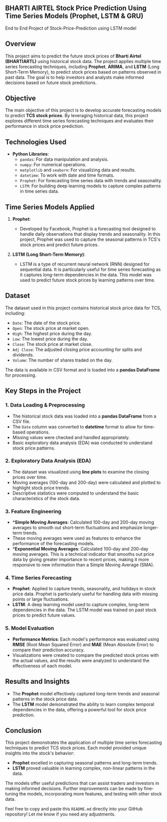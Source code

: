 ## BHARTI AIRTEL Stock Price Prediction Using Time Series Models (Prophet, LSTM & GRU)
End to End Project of Stock-Price-Prediction using LSTM model


## Overview
This project aims to predict the future stock prices of **Bharti Airtel (BHARTIARTL)** using historical stock data. The project applies multiple time series forecasting techniques, including **Prophet**, **ARIMA**, and **LSTM** (Long Short-Term Memory), to predict stock prices based on patterns observed in past data. The goal is to help investors and analysts make informed decisions based on future stock predictions.

## Objective
The main objective of this project is to develop accurate forecasting models to predict **TCS stock prices**. By leveraging historical data, this project explores different time series forecasting techniques and evaluates their performance in stock price prediction.

## Technologies Used
- **Python Libraries**:
  - `pandas`: For data manipulation and analysis.
  - `numpy`: For numerical operations.
  - `matplotlib` and `seaborn`: For visualizing data and results.
  - `datetime`: To work with date and time formats.
  - `Prophet`: For forecasting time series data with trends and seasonality.
  - `LSTM`: For building deep learning models to capture complex patterns in time series data.

## Time Series Models Applied
1. **Prophet**:
   - Developed by Facebook, Prophet is a forecasting tool designed to handle daily observations that display trends and seasonality. In this project, Prophet was used to capture the seasonal patterns in TCS's stock prices and predict future prices.

2. **LSTM (Long Short-Term Memory)**:
   - LSTM is a type of recurrent neural network (RNN) designed for sequential data. It is particularly useful for time series forecasting as it captures long-term dependencies in the data. This model was used to predict future stock prices by learning patterns over time.

## Dataset
The dataset used in this project contains historical stock price data for TCS, including:
- `Date`: The date of the stock price.
- `Open`: The stock price at market open.
- `High`: The highest price during the day.
- `Low`: The lowest price during the day.
- `Close`: The stock price at market close.
- `Adj Close`: The adjusted closing price accounting for splits and dividends.
- `Volume`: The number of shares traded on the day.

The data is available in CSV format and is loaded into a **pandas DataFrame** for processing.

## Key Steps in the Project

### 1. Data Loading & Preprocessing
- The historical stock data was loaded into a **pandas DataFrame** from a CSV file.
- The `Date` column was converted to **datetime** format to allow for time-based operations.
- Missing values were checked and handled appropriately.
- Basic exploratory data analysis (EDA) was conducted to understand stock price patterns.

### 2. Exploratory Data Analysis (EDA)
- The dataset was visualized using **line plots** to examine the closing prices over time.
- Moving averages (100-day and 200-day) were calculated and plotted to highlight stock price trends.
- Descriptive statistics were computed to understand the basic characteristics of the stock data.

### 3. Feature Engineering
- ***Simple Moving Averages**: Calculated 100-day and 200-day moving averages to smooth out short-term fluctuations and emphasize longer-term trends.
- These moving averages were used as features to enhance the performance of the forecasting models.
-  ***Exponential Moving Averages**: Calculated 100-day and 200-day moving averages. This is a technical indicator that smooths out price data by giving greater importance to recent prices, making it more responsive to new information than a Simple Moving Average (SMA). 

### 4. Time Series Forecasting
- **Prophet**: Applied to capture trends, seasonality, and holidays in stock price data. Prophet is particularly useful for handling data with missing points or large fluctuations.
- **LSTM**: A deep learning model used to capture complex, long-term dependencies in the data. The LSTM model was trained on past stock prices to predict future values.

### 5. Model Evaluation
- **Performance Metrics**: Each model's performance was evaluated using **RMSE** (Root Mean Squared Error) and **MAE** (Mean Absolute Error) to compare their prediction accuracy.
- Visualizations were created to compare the predicted stock prices with the actual values, and the results were analyzed to understand the effectiveness of each model.

## Results and Insights
- The **Prophet** model effectively captured long-term trends and seasonal patterns in the stock price data.
- The **LSTM** model demonstrated the ability to learn complex temporal dependencies in the data, offering a powerful tool for stock price prediction.

## Conclusion
This project demonstrates the application of multiple time series forecasting techniques to predict TCS stock prices. Each model provided unique insights into the stock's behavior:
- **Prophet** excelled in capturing seasonal patterns and long-term trends.
- **LSTM** proved valuable in learning complex, non-linear patterns in the data.

The models offer useful predictions that can assist traders and investors in making informed decisions. Further improvements can be made by fine-tuning the models, incorporating more features, and testing with other stock data.

Feel free to copy and paste this `README.md` directly into your GitHub repository! Let me know if you need any adjustments.

